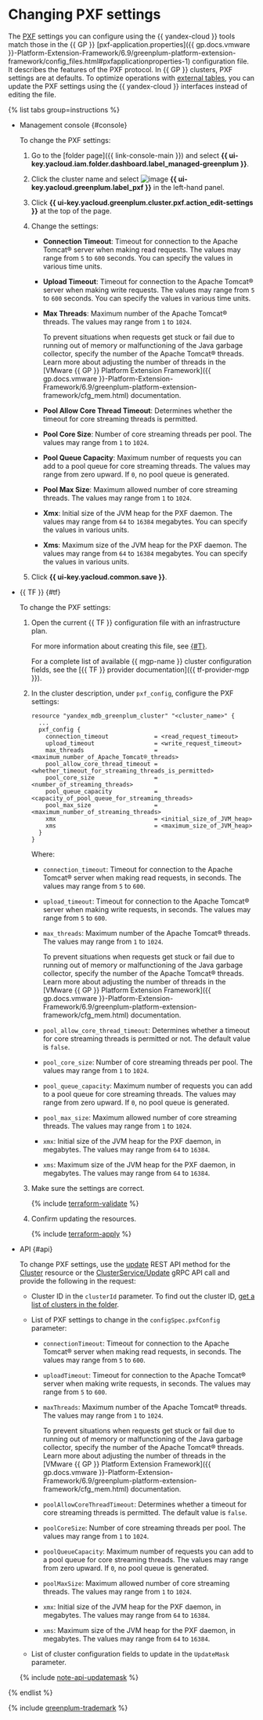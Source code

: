 # Changing PXF settings

The [PXF](../external-tables.md) settings you can configure using the {{ yandex-cloud }} tools match those in the {{ GP }} [pxf-application.properties]({{ gp.docs.vmware }}-Platform-Extension-Framework/6.9/greenplum-platform-extension-framework/config_files.html#pxfapplicationproperties-1) configuration file. It describes the features of the PXF protocol. In {{ GP }} clusters, PXF settings are at defaults. To optimize operations with [external tables](../../concepts/external-tables.md), you can update the PXF settings using the {{ yandex-cloud }} interfaces instead of editing the file.

{% list tabs group=instructions %}

- Management console {#console}

   To change the PXF settings:

   1. Go to the [folder page]({{ link-console-main }}) and select **{{ ui-key.yacloud.iam.folder.dashboard.label_managed-greenplum }}**.
   1. Click the cluster name and select ![image](../../../_assets/console-icons/arrow-right-arrow-left.svg) **{{ ui-key.yacloud.greenplum.label_pxf }}** in the left-hand panel.
   1. Click **{{ ui-key.yacloud.greenplum.cluster.pxf.action_edit-settings }}** at the top of the page.
   1. Change the settings:

      * **Connection Timeout**: Timeout for connection to the Apache Tomcat® server when making read requests. The values may range from `5` to `600` seconds. You can specify the values in various time units.
      * **Upload Timeout**: Timeout for connection to the Apache Tomcat® server when making write requests. The values may range from `5` to `600` seconds. You can specify the values in various time units.
      * **Max Threads**: Maximum number of the Apache Tomcat® threads. The values may range from `1` to `1024`.

         To prevent situations when requests get stuck or fail due to running out of memory or malfunctioning of the Java garbage collector, specify the number of the Apache Tomcat® threads. Learn more about adjusting the number of threads in the [VMware {{ GP }} Platform Extension Framework]({{ gp.docs.vmware }}-Platform-Extension-Framework/6.9/greenplum-platform-extension-framework/cfg_mem.html) documentation.

      * **Pool Allow Core Thread Timeout**: Determines whether the timeout for core streaming threads is permitted.
      * **Pool Core Size**: Number of core streaming threads per pool. The values may range from `1` to `1024`.
      * **Pool Queue Capacity**: Maximum number of requests you can add to a pool queue for core streaming threads. The values may range from zero upward. If `0`, no pool queue is generated.
      * **Pool Max Size**: Maximum allowed number of core streaming threads. The values may range from `1` to `1024`.
      * **Xmx**: Initial size of the JVM heap for the PXF daemon. The values may range from `64` to `16384` megabytes. You can specify the values in various units.
      * **Xms**: Maximum size of the JVM heap for the PXF daemon. The values may range from `64` to `16384` megabytes. You can specify the values in various units.

   1. Click **{{ ui-key.yacloud.common.save }}**.

- {{ TF }} {#tf}

   To change the PXF settings:

   1. Open the current {{ TF }} configuration file with an infrastructure plan.

      For more information about creating this file, see [{#T}](../cluster-create.md).

      For a complete list of available {{ mgp-name }} cluster configuration fields, see the [{{ TF }} provider documentation]({{ tf-provider-mgp }}).

   1. In the cluster description, under `pxf_config`, configure the PXF settings:

      ```hcl
      resource "yandex_mdb_greenplum_cluster" "<cluster_name>" {
        ...
        pxf_config {
          connection_timeout             = <read_request_timeout>
          upload_timeout                 = <write_request_timeout>
          max_threads                    = <maximum_number_of_Apache_Tomcat®_threads>
          pool_allow_core_thread_timeout = <whether_timeout_for_streaming_threads_is_permitted>
          pool_core_size                 = <number_of_streaming_threads>
          pool_queue_capacity            = <capacity_of_pool_queue_for_streaming_threads>
          pool_max_size                  = <maximum_number_of_streaming_threads>
          xmx                            = <initial_size_of_JVM_heap>
          xms                            = <maximum_size_of_JVM_heap>
        }
      }
      ```

      Where:

      * `connection_timeout`: Timeout for connection to the Apache Tomcat® server when making read requests, in seconds. The values may range from `5` to `600`.
      * `upload_timeout`: Timeout for connection to the Apache Tomcat® server when making write requests, in seconds. The values may range from `5` to `600`.
      * `max_threads`: Maximum number of the Apache Tomcat® threads. The values may range from `1` to `1024`.

         To prevent situations when requests get stuck or fail due to running out of memory or malfunctioning of the Java garbage collector, specify the number of the Apache Tomcat® threads. Learn more about adjusting the number of threads in the [VMware {{ GP }} Platform Extension Framework]({{ gp.docs.vmware }}-Platform-Extension-Framework/6.9/greenplum-platform-extension-framework/cfg_mem.html) documentation.

      * `pool_allow_core_thread_timeout`: Determines whether a timeout for core streaming threads is permitted or not. The default value is `false`.
      * `pool_core_size`: Number of core streaming threads per pool. The values may range from `1` to `1024`.
      * `pool_queue_capacity`: Maximum number of requests you can add to a pool queue for core streaming threads. The values may range from zero upward. If `0`, no pool queue is generated.
      * `pool_max_size`: Maximum allowed number of core streaming threads. The values may range from `1` to `1024`.
      * `xmx`: Initial size of the JVM heap for the PXF daemon, in megabytes. The values may range from `64` to `16384`.
      * `xms`: Maximum size of the JVM heap for the PXF daemon, in megabytes. The values may range from `64` to `16384`.

   1. Make sure the settings are correct.

      {% include [terraform-validate](../../../_includes/mdb/terraform/validate.md) %}

   1. Confirm updating the resources.

      {% include [terraform-apply](../../../_includes/mdb/terraform/apply.md) %}

- API {#api}

   To change PXF settings, use the [update](../../api-ref/Cluster/update.md) REST API method for the [Cluster](../../api-ref/Cluster/index.md) resource or the [ClusterService/Update](../../api-ref/grpc/cluster_service.md#Update) gRPC API call and provide the following in the request:

   * Cluster ID in the `clusterId` parameter. To find out the cluster ID, [get a list of clusters in the folder](../cluster-list.md#list-clusters).
   * List of PXF settings to change in the `configSpec.pxfConfig` parameter:

      * `connectionTimeout`: Timeout for connection to the Apache Tomcat® server when making read requests, in seconds. The values may range from `5` to `600`.
      * `uploadTimeout`: Timeout for connection to the Apache Tomcat® server when making write requests, in seconds. The values may range from `5` to `600`.
      * `maxThreads`: Maximum number of the Apache Tomcat® threads. The values may range from `1` to `1024`.

         To prevent situations when requests get stuck or fail due to running out of memory or malfunctioning of the Java garbage collector, specify the number of the Apache Tomcat® threads. Learn more about adjusting the number of threads in the [VMware {{ GP }} Platform Extension Framework]({{ gp.docs.vmware }}-Platform-Extension-Framework/6.9/greenplum-platform-extension-framework/cfg_mem.html) documentation.

      * `poolAllowCoreThreadTimeout`: Determines whether a timeout for core streaming threads is permitted. The default value is `false`.
      * `poolCoreSize`: Number of core streaming threads per pool. The values may range from `1` to `1024`.
      * `poolQueueCapacity`: Maximum number of requests you can add to a pool queue for core streaming threads. The values may range from zero upward. If `0`, no pool queue is generated.
      * `poolMaxSize`: Maximum allowed number of core streaming threads. The values may range from `1` to `1024`.
      * `xmx`: Initial size of the JVM heap for the PXF daemon, in megabytes. The values may range from `64` to `16384`.
      * `xms`: Maximum size of the JVM heap for the PXF daemon, in megabytes. The values may range from `64` to `16384`.

   * List of cluster configuration fields to update in the `UpdateMask` parameter.

   {% include [note-api-updatemask](../../../_includes/note-api-updatemask.md) %}

{% endlist %}

{% include [greenplum-trademark](../../../_includes/mdb/mgp/trademark.md) %}
